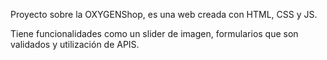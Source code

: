 Proyecto sobre la OXYGENShop, es una web creada con HTML, CSS y JS.

Tiene funcionalidades como un slider de imagen, formularios que son validados y utilización de APIS.
